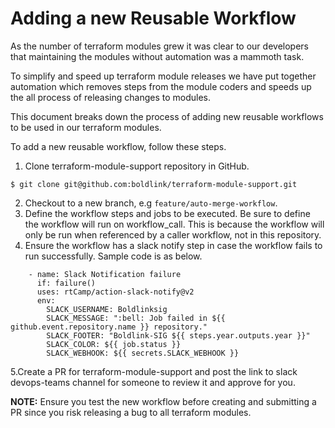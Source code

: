 # Adding a new Reusable Workflow

As the number of terraform modules grew it was clear to our developers that maintaining the modules without automation was a mammoth task.

To simplify and speed up terraform module releases we have put together automation which removes steps from the module coders and speeds up the all process of releasing changes to modules.

This document breaks down the process of adding new reusable workflows to be used in our terraform modules.

To add a new reusable workflow, follow these steps.

1. Clone terraform-module-support repository in GitHub.
```console
$ git clone git@github.com:boldlink/terraform-module-support.git
```
2. Checkout to a new branch, e.g `feature/auto-merge-workflow`.
3. Define the workflow steps and jobs to be executed. Be sure to define the workflow will run on workflow_call. This is because the workflow will only be run when referenced by a caller workflow, not in this repository.
4. Ensure the workflow has a slack notify step in case the workflow fails to run successfully. Sample code is as below.
```console
    - name: Slack Notification failure
      if: failure()
      uses: rtCamp/action-slack-notify@v2
      env:
        SLACK_USERNAME: Boldlinksig
        SLACK_MESSAGE: ":bell: Job failed in ${{ github.event.repository.name }} repository."
        SLACK_FOOTER: "Boldlink-SIG ${{ steps.year.outputs.year }}"
        SLACK_COLOR: ${{ job.status }} 
        SLACK_WEBHOOK: ${{ secrets.SLACK_WEBHOOK }}
```

5.Create a PR for terraform-module-support and post the link to slack devops-teams channel for someone to review it and approve for you.

**NOTE:** Ensure you test the new workflow before creating and submitting a PR since you risk releasing a bug to all terraform modules.
